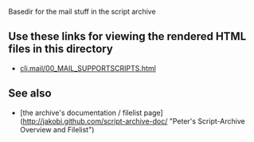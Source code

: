 Basedir for the mail stuff in the script archive

Use these links for viewing the rendered HTML files in this directory
---------------------------------------------------------------------

* [cli.mail/00_MAIL_SUPPORTSCRIPTS.html](cli.mail/00_MAIL_SUPPORTSCRIPTS.html)



See also
--------

* [the archive's documentation / filelist page]
  (http://jakobi.github.com/script-archive-doc/
  "Peter's Script-Archive Overview and Filelist")

